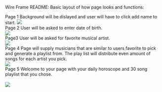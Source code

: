 Wire Frame README: Basic layout of how page looks and functions:<br>

Page 1 Background will be dislayed and user will have to click add name to start.
<img src="https://i.imgur.com/zaBIQYK.png">
<br>
Page 2 User will be asked to enter date of birth.<br>
<img src="https://i.imgur.com/1TCw20R.png">
<br>
Page3 User will be asked for favorite musical artist.<br>
<img src="https://i.imgur.com/Xauyja6.png">
<br>
Page 4 Page will supply musicians that are similar to users favorite to pick and generate a playlist from.   The play list will distribute even amount of songs for each artist you pick.<br>
<img src="https://i.imgur.com/nNnmh75.png">
<br>
Page 5 Welcome to your page with your daily horoscope and 30 song playlist that you chose.<br>
<br>
<img src="https://i.imgur.com/1GweZru.png">